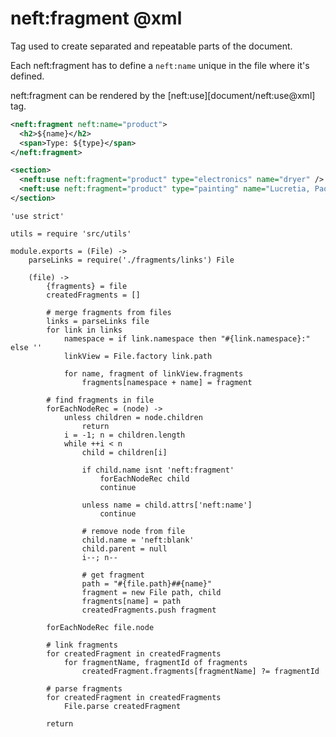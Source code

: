neft:fragment @xml
==================

Tag used to create separated and repeatable parts of the document.

Each neft:fragment has to define a `neft:name` unique in the file where it's defined.

neft:fragment can be rendered by the [neft:use][document/neft:use@xml] tag.

```xml
<neft:fragment neft:name="product">
  <h2>${name}</h2>
  <span>Type: ${type}</span>
</neft:fragment>

<section>
  <neft:use neft:fragment="product" type="electronics" name="dryer" />
  <neft:use neft:fragment="product" type="painting" name="Lucretia, Paolo Veronese" />
</section>
```

    'use strict'

    utils = require 'src/utils'

    module.exports = (File) ->
        parseLinks = require('./fragments/links') File

        (file) ->
            {fragments} = file
            createdFragments = []

            # merge fragments from files
            links = parseLinks file
            for link in links
                namespace = if link.namespace then "#{link.namespace}:" else ''
                linkView = File.factory link.path

                for name, fragment of linkView.fragments
                    fragments[namespace + name] = fragment

            # find fragments in file
            forEachNodeRec = (node) ->
                unless children = node.children
                    return
                i = -1; n = children.length
                while ++i < n
                    child = children[i]

                    if child.name isnt 'neft:fragment'
                        forEachNodeRec child
                        continue

                    unless name = child.attrs['neft:name']
                        continue

                    # remove node from file
                    child.name = 'neft:blank'
                    child.parent = null
                    i--; n--

                    # get fragment
                    path = "#{file.path}##{name}"
                    fragment = new File path, child
                    fragments[name] = path
                    createdFragments.push fragment

            forEachNodeRec file.node

            # link fragments
            for createdFragment in createdFragments
                for fragmentName, fragmentId of fragments
                    createdFragment.fragments[fragmentName] ?= fragmentId

            # parse fragments
            for createdFragment in createdFragments
                File.parse createdFragment

            return
